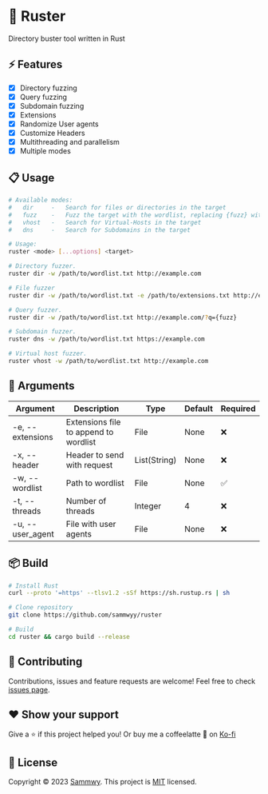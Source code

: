 # 🦀 Ruster

Directory buster tool written in Rust

## ⚡ Features

- [X] Directory fuzzing
- [X] Query fuzzing
- [X] Subdomain fuzzing
- [X] Extensions
- [X] Randomize User agents
- [X] Customize Headers
- [X] Multithreading and parallelism
- [X] Multiple modes

## 📋 Usage

```bash
# Available modes:
#   dir     -   Search for files or directories in the target
#   fuzz    -   Fuzz the target with the wordlist, replacing {fuzz} with the word
#   vhost   -   Search for Virtual-Hosts in the target
#   dns     -   Search for Subdomains in the target

# Usage:
ruster <mode> [...options] <target>

# Directory fuzzer.
ruster dir -w /path/to/wordlist.txt http://example.com

# File fuzzer
ruster dir -w /path/to/wordlist.txt -e /path/to/extensions.txt http://example.com/

# Query fuzzer.
ruster dir -w /path/to/wordlist.txt http://example.com/?q={fuzz}

# Subdomain fuzzer.
ruster dns -w /path/to/wordlist.txt https://example.com

# Virtual host fuzzer.
ruster vhost -w /path/to/wordlist.txt http://example.com
```

## 📗 Arguments

| Argument | Description | Type | Default | Required |
| --- | --- | --- | --- | --- |
| -e, --extensions | Extensions file to append to wordlist | File | None | ❌ |
| -x, --header | Header to send with request | List(String) | None | ❌ |
| -w, --wordlist | Path to wordlist | File | None | ✅ |
| -t, --threads | Number of threads | Integer | 4 | ❌ |
| -u, --user_agent | File with user agents | File | None | ❌ |

## 📦 Build

```bash
# Install Rust
curl --proto '=https' --tlsv1.2 -sSf https://sh.rustup.rs | sh

# Clone repository
git clone https://github.com/sammwyy/ruster

# Build
cd ruster && cargo build --release
```

## 🤝 Contributing

Contributions, issues and feature requests are welcome! Feel free to check [issues page](https://github.com/sammwyy/ruster/issues).

## ❤️ Show your support

Give a ⭐️ if this project helped you! Or buy me a coffeelatte 🙌 on [Ko-fi](https://ko-fi.com/sammwy)

## 📝 License

Copyright © 2023 [Sammwy](https://github.com/sammwyy). This project is [MIT](LICENSE) licensed.
